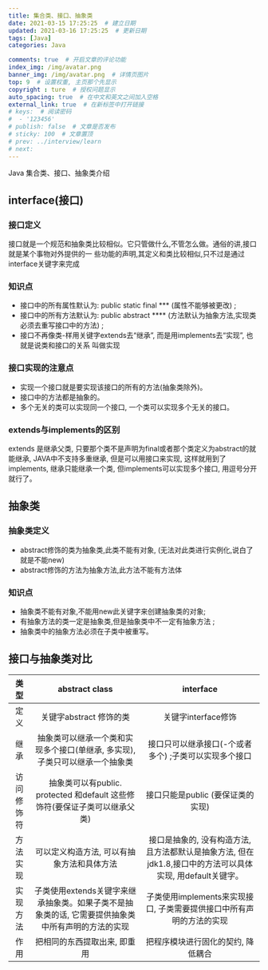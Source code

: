 ```yaml
---
title: 集合类、接口、抽象类
date: 2021-03-15 17:25:25  # 建立日期
updated: 2021-03-16 17:25:25  # 更新日期
tags: [Java]
categories: Java

comments: true  # 开启文章的评论功能
index_img: /img/avatar.png
banner_img: /img/avatar.png  # 详情页图片
top: 9  # 设置权重, 主页那个先显示
copyright : ture  # 授权问题显示
auto_spacing: true  # 在中文和英文之间加入空格
external_link: true  # 在新标签中打开链接
# keys:  # 阅读密码
#  - '123456'
# publish: false  # 文章是否发布
# sticky: 100  # 文章置顶
# prev: ../interview/learn
# next:
---
```


Java 集合类、接口、抽象类介绍
<!-- more -->

## interface(接口)
### 接口定义
接口就是一个规范和抽象类比较相似。它只管做什么,不管怎么做。通俗的讲,接口就是某个事物对外提供的一
些功能的声明,其定义和类比较相似,只不过是通过interface关键字来完成
### 知识点
- 接口中的所有属性默认为: public static final *** (属性不能够被更改) ;
- 接口中的所有方法默认为: public abstract **** (方法默认为抽象方法,实现类必须去重写接口中的方法) ;
- 接口不再像类-样用关键字extends去“继承”, 而是用implements去“实现”, 也就是说类和接口的关系
叫做实现

### 接口实现的注意点

- 实现一个接口就是要实现该接口的所有的方法(抽象类除外)。
- 接口中的方法都是抽象的。
- 多个无关的类可以实现同一个接口, 一个类可以实现多个无关的接口。

### extends与implements的区别

extends 是继承父类, 只要那个类不是声明为final或者那个类定义为abstract的就能继承, JAVA中不支持多重继承, 但是可以用接口来实现, 这样就用到了implements, 继承只能继承一个类, 但implements可以实现多个接口, 用逗号分开就行了。

## 抽象类
### 抽象类定义
- abstract修饰的类为抽象类,此类不能有对象, (无法对此类进行实例化,说白了就是不能new)
- abstract修饰的方法为抽象方法,此方法不能有方法体
### 知识点
- 抽象类不能有对象,不能用new此关键字来创建抽象类的对象;
- 有抽象方法的类一定是抽象类,但是抽象类中不一定有抽象方法 ;
- 抽象类中的抽象方法必须在子类中被重写。

## 接口与抽象类对比

类型 |abstract class|interface
:--:|:--:|:--:
定义|关键字abstract 修饰的类|关键字interface修饰
继承|抽象类可以继承一个类和实现多个接口(单继承, 多实现), 子类只可以继承一个抽象类|接口只可以继承接口(-个或者多个) ;子类可以实现多个接口
访问修饰符|抽象类可以有public. protected 和default 这些修饰符(要保证子类可以继承父类)|接口只能是public (要保证类的实现)
方法实现|可以定义构造方法, 可以有抽象方法和具体方法|接口是抽象的, 没有构造方法, 且方法都默认是抽象方法, 但在jdk1.8,接口中的方法可以具体实现, 用default关键字。
实现方法|子类使用extends关键字来继承抽象类。如果子类不是抽象类的话, 它需要提供抽象类中所有声明的方法的实现|子类使用implements来实现接口, 子类需要提供接口中所有声明的方法的实现
作用|把相同的东西提取出来, 即重用|把程序模块进行固化的契约, 降低耦合
